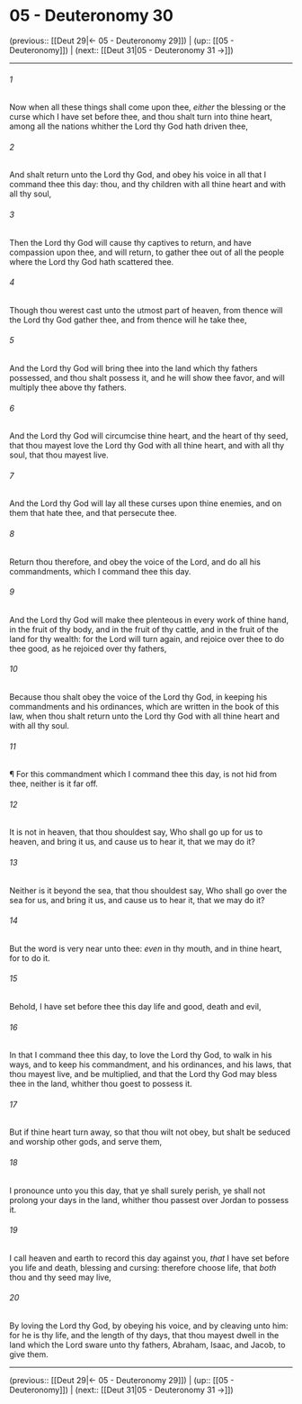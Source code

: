 # 05 - Deuteronomy 30

(previous:: [[Deut 29|← 05 - Deuteronomy 29]]) | (up:: [[05 - Deuteronomy]]) | (next:: [[Deut 31|05 - Deuteronomy 31 →]])

***


###### 1 
Now when all these things shall come upon thee, _either_ the blessing or the curse which I have set before thee, and thou shalt turn into thine heart, among all the nations whither the Lord thy God hath driven thee, 

###### 2 
And shalt return unto the Lord thy God, and obey his voice in all that I command thee this day: thou, and thy children with all thine heart and with all thy soul, 

###### 3 
Then the Lord thy God will cause thy captives to return, and have compassion upon thee, and will return, to gather thee out of all the people where the Lord thy God hath scattered thee. 

###### 4 
Though thou werest cast unto the utmost part of heaven, from thence will the Lord thy God gather thee, and from thence will he take thee, 

###### 5 
And the Lord thy God will bring thee into the land which thy fathers possessed, and thou shalt possess it, and he will show thee favor, and will multiply thee above thy fathers. 

###### 6 
And the Lord thy God will circumcise thine heart, and the heart of thy seed, that thou mayest love the Lord thy God with all thine heart, and with all thy soul, that thou mayest live. 

###### 7 
And the Lord thy God will lay all these curses upon thine enemies, and on them that hate thee, and that persecute thee. 

###### 8 
Return thou therefore, and obey the voice of the Lord, and do all his commandments, which I command thee this day. 

###### 9 
And the Lord thy God will make thee plenteous in every work of thine hand, in the fruit of thy body, and in the fruit of thy cattle, and in the fruit of the land for thy wealth: for the Lord will turn again, and rejoice over thee to do thee good, as he rejoiced over thy fathers, 

###### 10 
Because thou shalt obey the voice of the Lord thy God, in keeping his commandments and his ordinances, which are written in the book of this law, when thou shalt return unto the Lord thy God with all thine heart and with all thy soul. 

###### 11 
¶ For this commandment which I command thee this day, is not hid from thee, neither is it far off. 

###### 12 
It is not in heaven, that thou shouldest say, Who shall go up for us to heaven, and bring it us, and cause us to hear it, that we may do it? 

###### 13 
Neither is it beyond the sea, that thou shouldest say, Who shall go over the sea for us, and bring it us, and cause us to hear it, that we may do it? 

###### 14 
But the word is very near unto thee: _even_ in thy mouth, and in thine heart, for to do it. 

###### 15 
Behold, I have set before thee this day life and good, death and evil, 

###### 16 
In that I command thee this day, to love the Lord thy God, to walk in his ways, and to keep his commandment, and his ordinances, and his laws, that thou mayest live, and be multiplied, and that the Lord thy God may bless thee in the land, whither thou goest to possess it. 

###### 17 
But if thine heart turn away, so that thou wilt not obey, but shalt be seduced and worship other gods, and serve them, 

###### 18 
I pronounce unto you this day, that ye shall surely perish, ye shall not prolong your days in the land, whither thou passest over Jordan to possess it. 

###### 19 
I call heaven and earth to record this day against you, _that_ I have set before you life and death, blessing and cursing: therefore choose life, that _both_ thou and thy seed may live, 

###### 20 
By loving the Lord thy God, by obeying his voice, and by cleaving unto him: for he is thy life, and the length of thy days, that thou mayest dwell in the land which the Lord sware unto thy fathers, Abraham, Isaac, and Jacob, to give them.

***

(previous:: [[Deut 29|← 05 - Deuteronomy 29]]) | (up:: [[05 - Deuteronomy]]) | (next:: [[Deut 31|05 - Deuteronomy 31 →]])
